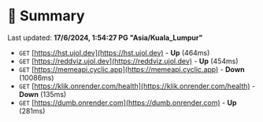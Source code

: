 # 📖 Summary
Last updated: **17/6/2024, 1:54:27 PG "Asia/Kuala_Lumpur"**

- `GET` [https://hst.ujol.dev](https://hst.ujol.dev) - **Up** (464ms)
- `GET` [https://reddviz.ujol.dev](https://reddviz.ujol.dev) - **Up** (454ms)
- `GET` [https://memeapi.cyclic.app](https://memeapi.cyclic.app) - **Down** (10086ms)
- `GET` [https://klik.onrender.com/health](https://klik.onrender.com/health) - **Down** (135ms)
- `GET` [https://dumb.onrender.com](https://dumb.onrender.com) - **Up** (281ms)
